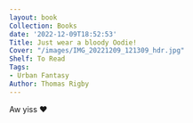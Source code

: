 ```yaml
---
layout: book
Collection: Books
date: '2022-12-09T18:52:53'
Title: Just wear a bloody Oodie!
Cover: "/images/IMG_20221209_121309_hdr.jpg"
Shelf: To Read
Tags:
- Urban Fantasy
Author: Thomas Rigby
---
```


Aw yiss ❤️